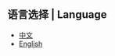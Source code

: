 ## 语言选择 | Language

- [中文](https://goodix-ble-wiki.readthedocs.io/])
- [English](https://goodix-ble-wiki-en.readthedocs.io/)